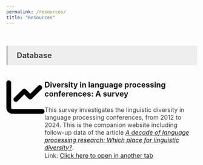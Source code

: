 ```yaml
---
permalink: /resources/
title: "Resources"
---
```


<style>
.item1 { grid-area: Image; }
.item2 { grid-area: Title; }
.item3 { grid-area: Description; }
.item3 { grid-area: Link; }

.grid-container {
  display: grid;
  grid-template-areas:
    'Image Title'
    'Image Description'
    'Image Link';
  grid-template-columns: 20% auto;
}


</style>
<br>

<p style="background-color:#eeeeee; color: #404040; border-left: solid #bcbcbc 4px; border-radius: 4px; padding:0.7em; font-size:20px"><b> &nbsp;&nbsp;Database</b></p>

<!-- Database Linguistic Diversity -->
<div class="grid-container">
  <div class="item1">
  
  <svg xmlns="http://www.w3.org/2000/svg" height="320" width="320" viewBox="0 0 512 512"><!--!Font Awesome Free 6.7.1 by @fontawesome - https://fontawesome.com License - https://fontawesome.com/license/free Copyright 2024 Fonticons, Inc.--><path d="M64 64c0-17.7-14.3-32-32-32S0 46.3 0 64L0 400c0 44.2 35.8 80 80 80l400 0c17.7 0 32-14.3 32-32s-14.3-32-32-32L80 416c-8.8 0-16-7.2-16-16L64 64zm406.6 86.6c12.5-12.5 12.5-32.8 0-45.3s-32.8-12.5-45.3 0L320 210.7l-57.4-57.4c-12.5-12.5-32.8-12.5-45.3 0l-112 112c-12.5 12.5-12.5 32.8 0 45.3s32.8 12.5 45.3 0L240 221.3l57.4 57.4c12.5 12.5 32.8 12.5 45.3 0l128-128z"/></svg>
  
  </div>
  <div class="item2">
<p style="font-size:20px;"><strong>Diversity in language processing conferences: A survey</strong></p>
</div>
  <div class="item3" style="padding-top:0.2px; font-size:16px; color: #404040">
  This survey investigates the linguistic diversity in language processing conferences, from 2012 to 2024. This is the companion website including follow-up data of the article <a href = "https://doi.org/10.5070/G60111432" target = "_blank"><i>A decade of language processing research: Which place for linguistic diversity?</i></a>.
  <div class="item4" style="padding-top:1px; font-size:16px">
  Link: <a href = "https://aymeric-collart.shinyapps.io/shinyapps_langconfdata_dashboard/" target = "_blank">Click here to open in another tab</a>
  </div>  
</div>